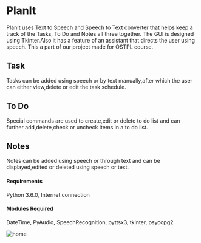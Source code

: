 # PlanIt 
PlanIt uses Text to Speech and Speech to Text converter that helps keep a track of the Tasks, To Do and Notes all three together. The GUI is designed using Tkinter.Also it has a feature of an assistant that directs the user using speech.
This a part of our project made for OSTPL course.
## Task
Tasks can be added using speech or by text manually,after which the user can either view,delete or edit the task schedule.
## To Do
Special commands are used to create,edit or delete to do list and can further add,delete,check or uncheck items in a to do list.
## Notes
Notes can be added using speech or through text and can be displayed,edited or deleted using speech or text.
#### Requirements
Python 3.6.0,
Internet connection
#### Modules Required
DateTime,
PyAudio,
SpeechRecognition,
pyttsx3,
tkinter,
psycopg2

![home](https://user-images.githubusercontent.com/50302756/82754221-2b712e80-9de9-11ea-8b62-bf9159950fe3.PNG)
